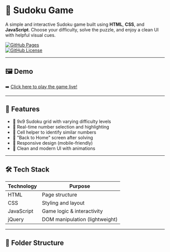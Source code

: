 # 🎯 Sudoku Game

A simple and interactive Sudoku game built using **HTML**, **CSS**, and **JavaScript**. Choose your difficulty, solve the puzzle, and enjoy a clean UI with helpful visual cues.

[![GitHub Pages](https://img.shields.io/badge/Live%20Demo-Online-blue?style=for-the-badge&logo=github)](https://aryanshukla2006.github.io/Web-Dev-projects/)  
[![GitHub License](https://img.shields.io/github/license/AryanShukla2006/Web-Dev-projects?style=flat-square)](LICENSE)

---

## 🖼️ Demo

➡️ [Click here to play the game live!](https://aryanshukla2006.github.io/Web-Dev-projects/)

---

## 🚀 Features

- 🔢 9x9 Sudoku grid with varying difficulty levels
- 🧠 Real-time number selection and highlighting
- 🧩 Cell helper to identify similar numbers
- 🏁 "Back to Home" screen after solving
- 📱 Responsive design (mobile-friendly)
- 🎨 Clean and modern UI with animations

---

## 🛠️ Tech Stack

| Technology | Purpose              |
|------------|----------------------|
| HTML       | Page structure        |
| CSS        | Styling and layout    |
| JavaScript | Game logic & interactivity |
| jQuery     | DOM manipulation (lightweight)

---

## 📂 Folder Structure

